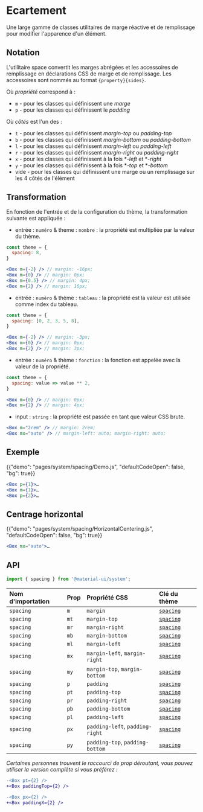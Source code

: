 # Ecartement

<p class="description">Une large gamme de classes utilitaires de marge réactive et de remplissage pour modifier l'apparence d'un élément.</p>

## Notation

L'utilitaire space convertit les marges abrégées et les accessoires de remplissage en déclarations CSS de marge et de remplissage. Les accessoires sont nommés au format `{property}{sides}`.

Où *propriété* correspond à :

- `m` - pour les classes qui définissent une *marge*
- `p` - pour les classes qui définissent le *padding*

Où *côtés* est l'un des :

- `t` - pour les classes qui définissent *margin-top* ou *padding-top*
- `b` - pour les classes qui définissent *margin-bottom* ou *padding-bottom*
- `l` - pour les classes qui définissent *margin-left* ou *padding-left*
- `r` - pour les classes qui définissent *margin-right* ou *padding-right*
- `x` - pour les classes qui définissent à la fois **-left* et **-right*
- `y` - pour les classes qui définissent à la fois **-top* et **-bottom*
- vide - pour les classes qui définissent une marge ou un remplissage sur les 4 côtés de l'élément

## Transformation

En fonction de l'entrée et de la configuration du thème, la transformation suivante est appliquée :

- entrée : `numéro` & theme : `nombre` : la propriété est multipliée par la valeur du thème.

```jsx
const theme = {
  spacing: 8,
}

<Box m={-2} /> // margin: -16px;
<Box m={0} /> // margin: 0px;
<Box m={0.5} /> // margin: 4px;
<Box m={2} /> // margin: 16px;
```

- entrée : `numéro` & thème : `tableau` : la propriété est la valeur est utilisée comme index du tableau.

```jsx
const theme = {
  spacing: [0, 2, 3, 5, 8],
}

<Box m={-2} /> // margin: -3px;
<Box m={0} /> // margin: 0px;
<Box m={2} /> // margin: 3px;
```

- entrée : `numéro` & thème : `fonction` : la fonction est appelée avec la valeur de la propriété.

```jsx
const theme = {
  spacing: value => value ** 2,
}

<Box m={0} /> // margin: 0px;
<Box m={2} /> // margin: 4px;
```

- input : `string` : la propriété est passée en tant que valeur CSS brute.

```jsx
<Box m="2rem" /> // margin: 2rem;
<Box mx="auto" /> // margin-left: auto; margin-right: auto;
```

## Exemple

{{"demo": "pages/system/spacing/Demo.js", "defaultCodeOpen": false, "bg": true}}

```jsx
<Box p={1}>…
<Box m={1}>…
<Box p={2}>…
```

## Centrage horizontal

{{"demo": "pages/system/spacing/HorizontalCentering.js", "defaultCodeOpen": false, "bg": true}}

```jsx
<Box mx="auto">…
```

## API

```js
import { spacing } from '@material-ui/system';
```

| Nom d'importation | Prop | Propriété CSS                   | Clé du thème                                                     |
|:----------------- |:---- |:------------------------------- |:---------------------------------------------------------------- |
| `spacing`         | `m`  | `margin`                        | [`spacing`](/customization/default-theme/?expand-path=$.spacing) |
| `spacing`         | `mt` | `margin-top`                    | [`spacing`](/customization/default-theme/?expand-path=$.spacing) |
| `spacing`         | `mr` | `margin-right`                  | [`spacing`](/customization/default-theme/?expand-path=$.spacing) |
| `spacing`         | `mb` | `margin-bottom`                 | [`spacing`](/customization/default-theme/?expand-path=$.spacing) |
| `spacing`         | `ml` | `margin-left`                   | [`spacing`](/customization/default-theme/?expand-path=$.spacing) |
| `spacing`         | `mx` | `margin-left`, `margin-right`   | [`spacing`](/customization/default-theme/?expand-path=$.spacing) |
| `spacing`         | `my` | `margin-top`, `margin-bottom`   | [`spacing`](/customization/default-theme/?expand-path=$.spacing) |
| `spacing`         | `p`  | `padding`                       | [`spacing`](/customization/default-theme/?expand-path=$.spacing) |
| `spacing`         | `pt` | `padding-top`                   | [`spacing`](/customization/default-theme/?expand-path=$.spacing) |
| `spacing`         | `pr` | `padding-right`                 | [`spacing`](/customization/default-theme/?expand-path=$.spacing) |
| `spacing`         | `pb` | `padding-bottom`                | [`spacing`](/customization/default-theme/?expand-path=$.spacing) |
| `spacing`         | `pl` | `padding-left`                  | [`spacing`](/customization/default-theme/?expand-path=$.spacing) |
| `spacing`         | `px` | `padding-left`, `padding-right` | [`spacing`](/customization/default-theme/?expand-path=$.spacing) |
| `spacing`         | `py` | `padding-top`, `padding-bottom` | [`spacing`](/customization/default-theme/?expand-path=$.spacing) |


*Certaines personnes trouvent le raccourci de prop déroutant, vous pouvez utiliser la version complète si vous préférez :*

```diff
-<Box pt={2} />
+<Box paddingTop={2} />
```

```diff
-<Box px={2} />
+<Box paddingX={2} />
```